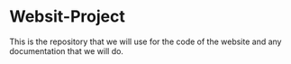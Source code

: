 # Websit-Project
This is the repository that we will use for the code of the website and any documentation that we will do.
